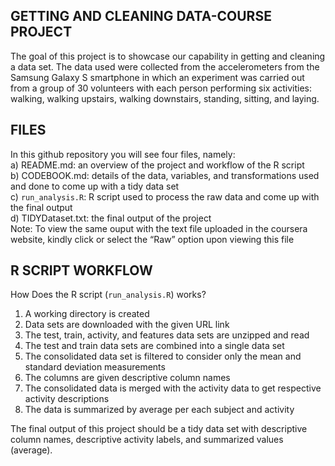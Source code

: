 GETTING AND CLEANING DATA-COURSE PROJECT
----------------------------------------

The goal of this project is to showcase our capability in getting and
cleaning a data set. The data used were collected from the
accelerometers from the Samsung Galaxy S smartphone in which an
experiment was carried out from a group of 30 volunteers with each
person performing six activities: walking, walking upstairs, walking
downstairs, standing, sitting, and laying.

FILES
-----

In this github repository you will see four files, namely:  
a) README.md: an overview of the project and workflow of the R script  
b) CODEBOOK.md: details of the data, variables, and transformations used
and done to come up with a tidy data set  
c) `run_analysis.R`: R script used to process the raw data and come up
with the final output  
d) TIDYDataset.txt: the final output of the project  
Note: To view the same ouput with the text file uploaded in the coursera
website, kindly click or select the “Raw” option upon viewing this file

R SCRIPT WORKFLOW
-----------------

How Does the R script (`run_analysis.R`) works?

1.  A working directory is created
2.  Data sets are downloaded with the given URL link
3.  The test, train, activity, and features data sets are unzipped and
    read
4.  The test and train data sets are combined into a single data set
5.  The consolidated data set is filtered to consider only the mean and
    standard deviation measurements
6.  The columns are given descriptive column names
7.  The consolidated data is merged with the activity data to get
    respective activity descriptions
8.  The data is summarized by average per each subject and activity

The final output of this project should be a tidy data set with
descriptive column names, descriptive activity labels, and summarized
values (average).
